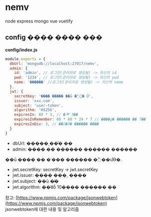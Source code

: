 # nemv
node express mongo vue vuetify 
## config ���� ���� ���

**config/index.js**  
```javascript
module.exports = {
  dbUrl: 'mongodb://localhost:27017/nemv',
  admin: {
    id: 'admin', // 로그인(관리자로 생성될) -> 자신의 id
    pwd: '1234', // 로그인(관리자로 생성될) -> 자신의 pwd
    name: '������' //로그인(관리자로 생성될) -> 자신의 name
  },
  jwt: {
    secretKey: '���� ����� ��ū �߱޿� Ű',
    issuer: 'xxx.com',
    subject: 'user-token',
    algorithm: 'HS256',    
    expiresIn: 60 * 3, // �⺻ 3��
    expiresInRemember: 60 * 60 * 24 * 7 // ����ϱ� ������ �� 7��
    expiresInDiv: 3, // ��ū�ð� ������ ����
  }
}
```

- dbUrl: �����ͺ��̽� �ּ�
- admin: ���� �� ������ ������ ������

��ū ���� �� �ʿ��� ������ �߰��մϴ�.

- jwt.secretKey: secretKey -> jwt.secretKey
- jwt.issuer: ���� ���, ����
- jwt.subject: ��ū �̸�
- jwt.algorithm: ��ȣȭ 10���� ������ ��

참고: [https://www.npmjs.com/package/jsonwebtoken](https://www.npmjs.com/package/jsonwebtoken)  
jsonwebtoken에 대한 내용 및 알고리즘
